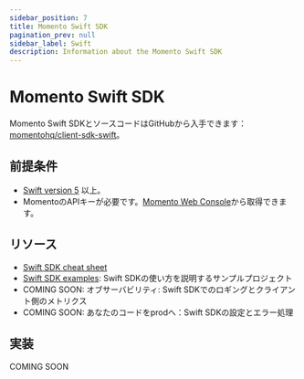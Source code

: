 ```yaml
---
sidebar_position: 7
title: Momento Swift SDK
pagination_prev: null
sidebar_label: Swift
description: Information about the Momento Swift SDK
---
```


# Momento Swift SDK

Momento Swift SDKとソースコードはGitHubから入手できます： [momentohq/client-sdk-swift](https://github.com/momentohq/client-sdk-swift)。

## 前提条件

- [Swift version 5](https://www.swift.org/install/) 以上。
- MomentoのAPIキーが必要です。[Momento Web Console](https://console.gomomento.com/)から取得できます。

## リソース

- [Swift SDK cheat sheet](./cheat-sheet.mdx)
- [Swift SDK examples](https://github.com/momentohq/client-sdk-swift/tree/main/Examples): Swift SDKの使い方を説明するサンプルプロジェクト
- COMING SOON: オブサーバビリティ: Swift SDKでのロギングとクライアント側のメトリクス
- COMING SOON: あなたのコードをprodへ：Swift SDKの設定とエラー処理

## 実装

COMING SOON
